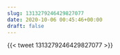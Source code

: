```yaml
---
slug: 1313279246429827077
date: 2020-10-06 00:45:46+00:00
draft: false
---
```


{{< tweet 1313279246429827077 >}}
